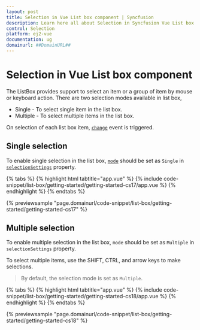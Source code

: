 ```yaml
---
layout: post
title: Selection in Vue List box component | Syncfusion
description: Learn here all about Selection in Syncfusion Vue List box component of Syncfusion Essential JS 2 and more.
control: Selection 
platform: ej2-vue
documentation: ug
domainurl: ##DomainURL##
---
```


# Selection in Vue List box component

The ListBox provides support to select an item or a group of item by mouse or keyboard action. There are two selection modes available in list box,

* Single -  To select single item in the list box.
* Multiple -  To select multiple items in the list box.

On selection of each list box item, [`change`](https://ej2.syncfusion.com/vue/documentation/api/list-box/#change) event is triggered.

## Single selection

To enable single selection in the list box, [`mode`](https://ej2.syncfusion.com/vue/documentation/api/list-box/selectionSettingsModel/#mode) should be set as `Single` in [`selectionSettings`](https://ej2.syncfusion.com/vue/documentation/api/list-box/#selectionsettings) property.

{% tabs %}
{% highlight html tabtitle="app.vue" %}
{% include code-snippet/list-box/getting-started/getting-started-cs17/app.vue %}
{% endhighlight %}
{% endtabs %}
        
{% previewsample "page.domainurl/code-snippet/list-box/getting-started/getting-started-cs17" %}

## Multiple selection

To enable multiple selection in the list box, `mode` should be set as `Multiple` in `selectionSettings` property.

To select multiple items, use the SHIFT, CTRL, and arrow keys to make selections.

> By default, the selection mode is set as `Multiple`.

{% tabs %}
{% highlight html tabtitle="app.vue" %}
{% include code-snippet/list-box/getting-started/getting-started-cs18/app.vue %}
{% endhighlight %}
{% endtabs %}
        
{% previewsample "page.domainurl/code-snippet/list-box/getting-started/getting-started-cs18" %}